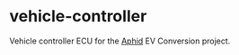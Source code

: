 # vehicle-controller

Vehicle controller ECU for the [Aphid](https://aphid.lhelge.se) EV Conversion project.
